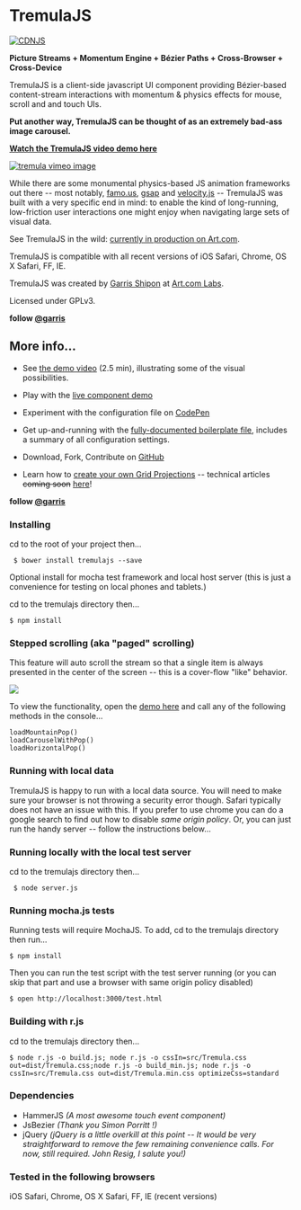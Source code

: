 # TremulaJS

[![CDNJS](https://img.shields.io/cdnjs/v/TremulaJS.svg)](https://cdnjs.com/libraries/TremulaJS)

**Picture Streams + Momentum Engine + Bézier Paths + Cross-Browser + Cross-Device**  

TremulaJS is a client-side javascript UI component providing Bézier-based content-stream interactions with momentum & physics effects for mouse, scroll and and touch UIs. 

**Put another way, TremulaJS can be thought of as an extremely bad-ass image carousel.**  

**[Watch the TremulaJS video demo here](https://vimeo.com/99481197)**  

<a href="https://vimeo.com/99481197">![tremula vimeo image](docs/vimeo.png)</a>

While there are some monumental physics-based JS animation frameworks out there -- most notably, [famo.us](http://famo.us), [gsap](http://greensock.com/gsap) and [velocity.js](http://velocityjs.org/) -- TremulaJS was built with a very specific end in mind: to enable the kind of long-running, low-friction user interactions one might enjoy when navigating large sets of visual data.

See TremulaJS in the wild: <a href="http://www.art.com/discover/keyword--gogh/posters.htm?searchstring=GOGH" title="TremulaJS on art.com" target="_blank">currently in production on Art.com</a>.

TremulaJS is compatible with all recent versions of iOS Safari, Chrome, OS X Safari, FF, IE.

TremulaJS was created by [Garris Shipon](http://garriss.wordpress.com/) at [Art.com Labs](http://art.com/).  

Licensed under GPLv3.

**follow [@garris](https://twitter.com/garris)**  

## More info...

- See [the demo video](https://vimeo.com/99481197) (2.5 min), illustrating some of the visual possibilities.  

- Play with the [live component demo](http://garris.github.io/TremulaJS)  

- Experiment with the configuration file on [CodePen](http://codepen.io/garris/pen/bevqG?editors=001)  

- Get up-and-running with the [fully-documented boilerplate file](https://gist.github.com/garris/2214de2100a4a67a2899), includes a summary of all configuration settings.  

- Download, Fork, Contribute on [GitHub](https://github.com/garris/TremulaJS.git)

- Learn how to <a href="http://davidwalsh.name/responsive-scalable-animations" title="Create your own TremulaJS grid projections" target="_blank">create your own Grid Projections</a> -- technical articles <del datetime="2014-09-17T19:09:40+00:00">coming soon</del> <a href="http://davidwalsh.name/responsive-scalable-animations" title="Create your own TremulaJS grid projections" target="_blank">here</a>!

**follow [@garris](https://twitter.com/garris)** 


  

### Installing

cd to the root of your project then...

     $ bower install tremulajs --save
    
Optional install for mocha test framework and local host server (this is just a convenience for testing on local phones and tablets.) 

cd to the tremulajs directory then...
    
    $ npm install


### Stepped scrolling (aka "paged" scrolling)
This feature will auto scroll the stream so that a single item is always presented in the center of the screen -- this is a cover-flow "like" behavior. 

![](http://garris.github.io/TremulaJS/docs/steppedSwiping.png)

To view the functionality, open the [demo here](http://garris.github.io/TremulaJS/) and call any of the following methods in the console...

    loadMountainPop()
    loadCarouselWithPop()
    loadHorizontalPop()



### Running with local data

TremulaJS is happy to run with a local data source.  You will need to make sure your browser is not throwing a security error though.  Safari typically does not have an issue with this.  If you prefer to use chrome you can do a google search to find out how to disable _same origin policy_.  Or, you can just run the handy server -- follow the instructions below...  


### Running locally with the local test server

cd to the tremulajs directory then...

     $ node server.js
     
     
### Running mocha.js tests

Running tests will require MochaJS. To add, cd to the tremulajs directory then run...

    $ npm install

Then you can run the test script with the test server running (or you can skip that part and use a browser with same origin policy disabled)

    $ open http://localhost:3000/test.html
     

### Building with r.js

cd to the tremulajs directory then...

    $ node r.js -o build.js; node r.js -o cssIn=src/Tremula.css out=dist/Tremula.css;node r.js -o build_min.js; node r.js -o cssIn=src/Tremula.css out=dist/Tremula.min.css optimizeCss=standard





### Dependencies

- HammerJS *(A most awesome touch event component)*
- JsBezier *(Thank you Simon Porritt !)*
- jQuery *(jQuery is a little overkill at this point -- It would be very straightforward to remove the few remaining convenience calls.  For now, still required. John Resig, I salute you!)*

### Tested in the following browsers
iOS Safari, Chrome, OS X Safari, FF, IE (recent versions) 
